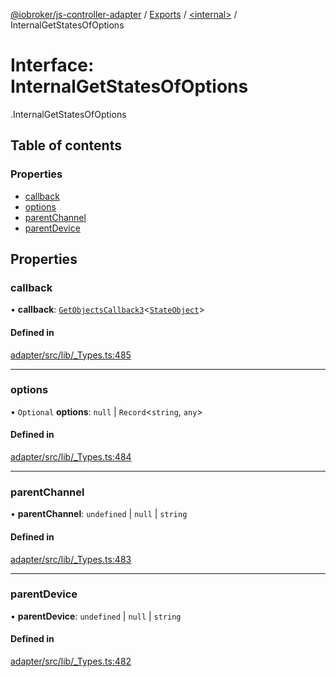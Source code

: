[@iobroker/js-controller-adapter](../README.md) / [Exports](../modules.md) / [<internal\>](../modules/internal_.md) / InternalGetStatesOfOptions

# Interface: InternalGetStatesOfOptions

[<internal>](../modules/internal_.md).InternalGetStatesOfOptions

## Table of contents

### Properties

- [callback](internal_.InternalGetStatesOfOptions.md#callback)
- [options](internal_.InternalGetStatesOfOptions.md#options)
- [parentChannel](internal_.InternalGetStatesOfOptions.md#parentchannel)
- [parentDevice](internal_.InternalGetStatesOfOptions.md#parentdevice)

## Properties

### callback

• **callback**: [`GetObjectsCallback3`](../modules/internal_.md#getobjectscallback3)<[`StateObject`](internal_.StateObject.md)\>

#### Defined in

[adapter/src/lib/_Types.ts:485](https://github.com/ioBroker/ioBroker.js-controller/blob/25f18577/packages/adapter/src/lib/_Types.ts#L485)

___

### options

• `Optional` **options**: ``null`` \| `Record`<`string`, `any`\>

#### Defined in

[adapter/src/lib/_Types.ts:484](https://github.com/ioBroker/ioBroker.js-controller/blob/25f18577/packages/adapter/src/lib/_Types.ts#L484)

___

### parentChannel

• **parentChannel**: `undefined` \| ``null`` \| `string`

#### Defined in

[adapter/src/lib/_Types.ts:483](https://github.com/ioBroker/ioBroker.js-controller/blob/25f18577/packages/adapter/src/lib/_Types.ts#L483)

___

### parentDevice

• **parentDevice**: `undefined` \| ``null`` \| `string`

#### Defined in

[adapter/src/lib/_Types.ts:482](https://github.com/ioBroker/ioBroker.js-controller/blob/25f18577/packages/adapter/src/lib/_Types.ts#L482)

